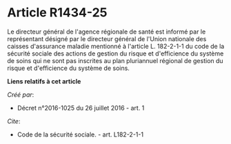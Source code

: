 # Article R1434-25

Le directeur général de l'agence régionale de santé est informé par le représentant désigné par le directeur général de
l'Union nationale des caisses d'assurance maladie mentionné à l'article L. 182-2-1-1 du code de la sécurité sociale des
actions de gestion du risque et d'efficience du système de soins qui ne sont pas inscrites au plan pluriannuel régional de
gestion du risque et d'efficience du système de soins.

**Liens relatifs à cet article**

_Créé par_:

  - Décret n°2016-1025 du 26 juillet 2016 - art. 1

_Cite_:

  - Code de la sécurité sociale. - art. L182-2-1-1
